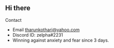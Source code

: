 ## Hi there

Contact
* Email tharunkothari@yahoo.com
* Discord ID: zelpha#2231
* Winning against anxiety and fear since 3 days.